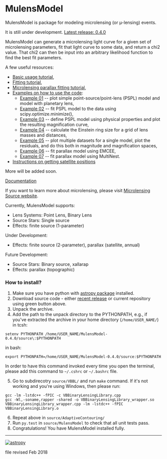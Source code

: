 # MulensModel

<dl>MulensModel is package for modeling microlensing (or &mu;-lensing) 
events. </dl>

It is still under development. [Latest release: 0.4.0](https://github.com/rpoleski/MulensModel/releases/tag/0.4.0)

MulensModel can generate a microlensing light curve for a given set of microlensing parameters, fit that light curve to some data, and return a chi2 value. That chi2 can then be input into an arbitrary likelihood function to find the best fit parameters.

A few useful resources:

* [Basic usage tutorial](https://rpoleski.github.io/MulensModel/tutorial.html),
* [Fitting tutorial](https://rpoleski.github.io/MulensModel/tutorial_fit_pspl.html),
* [Microlensing parallax fitting tutorial](https://rpoleski.github.io/MulensModel/tutorial_fit_pi_E.html),
* [Examples on how to use the code](examples/):
  * [Example 01](examples/example_01_models.py) -- plot simple point-source/point-lens (PSPL) model and model with planetary lens,
  * [Example 02](examples/example_02_fitting.py) -- fit PSPL model to the data using scipy.optimize.minimize(),
  * [Example 03](examples/example_03_mulenssystem.py) -- define PSPL model using physical properties and plot the resulting magnification curve,
  * [Example 04](examples/example_04_einsteinring.py) -- calculate the Einstein ring size for a grid of lens masses and distances,
  * [Example 05](examples/example_05_MB08310.py) -- plot multiple datasets for a single model, plot the residuals, and do this both in magnitude and magnification spaces,
  * [Example 06](examples/example_06_fit_parallax_EMCEE.py) -- fit parallax model using EMCEE,
  * [Example 07](examples/example_07_fit_parallax_MN.py) -- fit parallax model using MultiNest.
* [Instructions on getting satellite positions](documents/Horizons_manual.md)

More will be added soon.

[Documentation](https://rpoleski.github.io/MulensModel/)

If you want to learn more about microlensing, please visit [Microlensing Source website](http://microlensing-source.org/).

Currently, MulensModel supports:
* Lens Systems: Point Lens, Binary Lens
* Source Stars: Single source
* Effects: finite source (1-parameter)

Under Development:
* Effects: finite source (2-parameter), parallax (satellite, annual)

Future Development:
* Source Stars: Binary source, xallarap
* Effects: parallax (topographic)

### How to install?

1. Make sure you have python with [astropy package](http://www.astropy.org/) installed.
2. Download source code - either [recent release](https://github.com/rpoleski/MulensModel/releases) or current repository using green button above. 
3. Unpack the archive.
4. Add the path to the unpack directory to the PYTHONPATH, e.g., if you've extracted the archive in your home directory (``/home/USER_NAME/``) in tcsh:
```
setenv PYTHONPATH /home/USER_NAME/MulensModel-0.4.0/source\:$PYTHONPATH
```
in bash:
```
export PYTHONPATH=/home/USER_NAME/MulensModel-0.4.0/source:$PYTHONPATH
```
In order to have this command invoked every time you open the terminal, please add this command to ``~/.cshrc`` or ``~/.bashrc`` file.

5. Go to subdirecotry ```source/VBBL/``` and run ```make``` command. If it's not working and you're using Windows, then please run:
```
gcc -lm -lstdc++ -fPIC -c VBBinaryLensingLibrary.cpp
gcc -Wl,-soname,rapper -shared -o VBBinaryLensingLibrary_wrapper.so VBBinaryLensingLibrary_wrapper.cpp -lm -lstdc++ -fPIC VBBinaryLensingLibrary.o
```
6. Repeat above in ```source/AdaptiveContouring/```
7. Run ```py.test``` in ```source/MulensModel``` to check that all unit tests pass.
8. Congratulations! You have MulensModel installed fully. 

---
[![astropy](http://img.shields.io/badge/powered%20by-AstroPy-orange.svg?style=flat)](http://www.astropy.org/)

file revised Feb 2018

